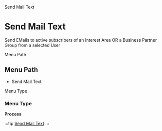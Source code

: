
Send Mail Text
# Send Mail Text


Send EMails to active subscribers of an Interest Area OR a Business Partner Group from a selected User

Menu Path
## Menu Path



- Send Mail Text

Menu Type
### Menu Type

**Process**


:::tip
[Send Mail Text](functional-guide/process/process-r_mailtext-send.md)
:::